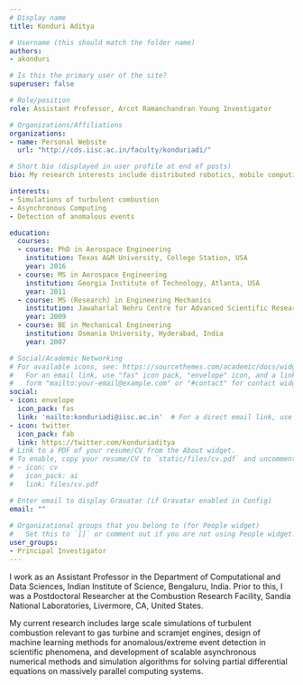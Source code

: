```yaml
---
# Display name
title: Konduri Aditya

# Username (this should match the folder name)
authors:
- akonduri

# Is this the primary user of the site?
superuser: false

# Role/position
role: Assistant Professor, Arcot Ramanchandran Young Investigator

# Organizations/Affiliations
organizations:
- name: Personal Website
  url: "http://cds.iisc.ac.in/faculty/konduriadi/"

# Short bio (displayed in user profile at end of posts)
bio: My research interests include distributed robotics, mobile computing and programmable matter.

interests:
- Simulations of turbulent combustion
- Asynchronous Computing
- Detection of anomalous events

education:
  courses:
  - course: PhD in Aerospace Engineering
    institution: Texas A&M University, College Station, USA
    year: 2016
  - course: MS in Aerospace Engineering 
    institution: Georgia Institute of Technology, Atlanta, USA 
    year: 2011
  - course: MS (Research) in Engineering Mechanics 
    institution: Jawaharlal Nehru Centre for Advanced Scientific Research, Bengaluru, India
    year: 2009
  - course: BE in Mechanical Engineering
    institution: Osmania University, Hyderabad, India
    year: 2007

# Social/Academic Networking
# For available icons, see: https://sourcethemes.com/academic/docs/widgets/#icons
#   For an email link, use "fas" icon pack, "envelope" icon, and a link in the
#   form "mailto:your-email@example.com" or "#contact" for contact widget.
social:
- icon: envelope
  icon_pack: fas
  link: 'mailto:konduriadi@iisc.ac.in'  # For a direct email link, use "mailto:test@example.org".
- icon: twitter
  icon_pack: fab
  link: https://twitter.com/konduriaditya
# Link to a PDF of your resume/CV from the About widget.
# To enable, copy your resume/CV to `static/files/cv.pdf` and uncomment the lines below.  
# - icon: cv
#   icon_pack: ai
#   link: files/cv.pdf

# Enter email to display Gravatar (if Gravatar enabled in Config)
email: ""
  
# Organizational groups that you belong to (for People widget)
#   Set this to `[]` or comment out if you are not using People widget.  
user_groups:
- Principal Investigator
---
```

I work as an Assistant Professor in the Department of Computational and Data Sciences, Indian Institute of Science, Bengaluru, India. Prior to this, I was a Postdoctoral Researcher at the Combustion Research Facility, Sandia National Laboratories, Livermore, CA, United States. 

My current research includes large scale simulations of turbulent combustion relevant to gas turbine and scramjet engines, design of machine learning methods for anomalous/extreme event detection in scientific phenomena, and development of scalable asynchronous numerical methods and simulation algorithms for solving partial differential equations on massively parallel computing systems. 

